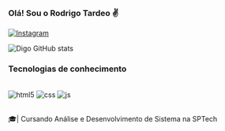 ### Olá! Sou o Rodrigo Tardeo ✌️

[![Instagram](https://img.shields.io/badge/Instagram-E4405F?style=for-the-badge&logo=instagram&logoColor=white)](https://www.instagram.com/_digotardeo/)


![Digo GitHub stats](https://github-readme-stats.vercel.app/api?username=DiigoTardeo&show_icons=true&theme=dracula)

### Tecnologias de conhecimento 

<div style="display: inline_block"><br/>
    <img aling="center" alt="html5" src="https://img.shields.io/badge/HTML5-E34F26?style=for-the-badge&logo=html5&logoColor=white"/>
    <img aling="center" alt="css" src="https://img.shields.io/badge/CSS3-1572B6?style=for-the-badge&logo=css3&logoColor=white"/>
    <img aling="center" alt="js" src="https://img.shields.io/badge/JavaScript-F7DF1E?style=for-the-badge&logo=javascript&logoColor=black"/>
</div><br/>

🎓| Cursando Análise e Desenvolvimento de Sistema na SPTech
